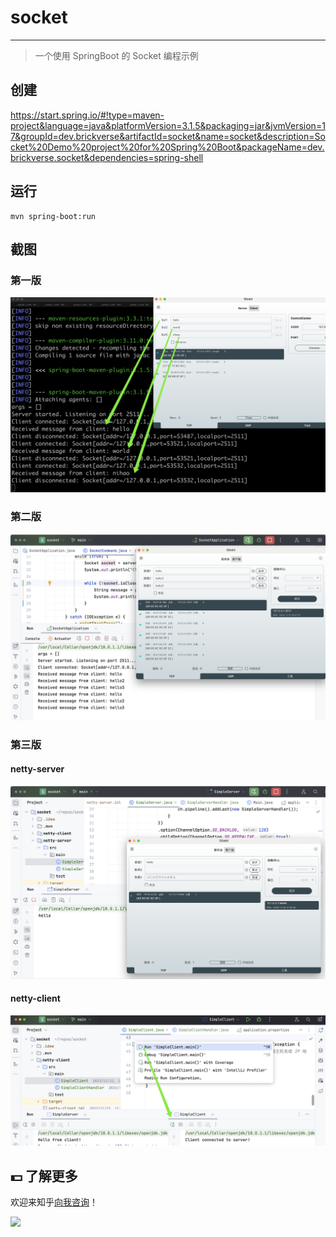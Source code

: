 # socket

---

> 一个使用 SpringBoot 的 Socket 编程示例

## 创建

https://start.spring.io/#!type=maven-project&language=java&platformVersion=3.1.5&packaging=jar&jvmVersion=17&groupId=dev.brickverse&artifactId=socket&name=socket&description=Socket%20Demo%20project%20for%20Spring%20Boot&packageName=dev.brickverse.socket&dependencies=spring-shell

## 运行

```shell
mvn spring-boot:run
```

## 截图

### 第一版

![](./socket.png)

### 第二版

![](./socket2.png)

### 第三版

#### netty-server

![](./netty-server.png)

#### netty-client

![](./netty-client.png)

## 💵 了解更多

欢迎来知乎[向我咨询](https://www.zhihu.com/consult/people/1073548674713423872)！

[![](https://camo.githubusercontent.com/61cb76c8b403b7cad37b5525bef4df09b6468b54d1b8865b62898c752a2f6454/68747470733a2f2f66697273742d676f2d76657263656c2e76657263656c2e6170702f6170692f64796e616d6963696d616765)](https://www.zhihu.com/consult/people/1073548674713423872)

